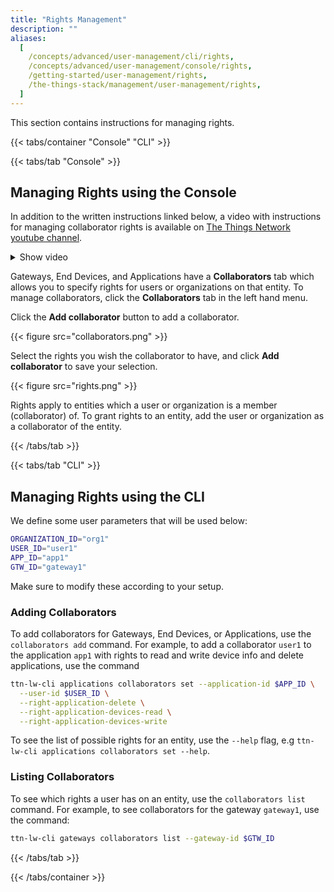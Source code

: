 ```yaml
---
title: "Rights Management"
description: ""
aliases:
  [
    /concepts/advanced/user-management/cli/rights,
    /concepts/advanced/user-management/console/rights,
    /getting-started/user-management/rights,
    /the-things-stack/management/user-management/rights,
  ]
---
```


This section contains instructions for managing rights.

<!--more-->

{{< tabs/container "Console" "CLI" >}}

{{< tabs/tab "Console" >}}

## Managing Rights using the Console

In addition to the written instructions linked below, a video with instructions for managing collaborator rights is available on [The Things Network youtube channel](https://youtu.be/-m5rULfP1yg).

<details><summary>Show video</summary>
{{< youtube "-m5rULfP1yg" >}}
</details>

Gateways, End Devices, and Applications have a **Collaborators** tab which allows you to specify rights for users or organizations on that entity. To manage collaborators, click the **Collaborators** tab in the left hand menu.

Click the **Add collaborator** button to add a collaborator.

{{< figure src="collaborators.png" >}}

Select the rights you wish the collaborator to have, and click **Add collaborator** to save your selection.

{{< figure src="rights.png" >}}

Rights apply to entities which a user or organization is a member (collaborator) of. To grant rights to an entity, add the user or organization as a collaborator of the entity.

{{< /tabs/tab >}}

{{< tabs/tab "CLI" >}}

## Managing Rights using the CLI

We define some user parameters that will be used below:

```bash
ORGANIZATION_ID="org1"
USER_ID="user1"
APP_ID="app1"
GTW_ID="gateway1"
```

Make sure to modify these according to your setup.

### Adding Collaborators

To add collaborators for Gateways, End Devices, or Applications, use the `collaborators add` command. For example, to add a collaborator `user1` to the application `app1` with rights to read and write device info and delete applications, use the command

```bash
ttn-lw-cli applications collaborators set --application-id $APP_ID \
  --user-id $USER_ID \
  --right-application-delete \
  --right-application-devices-read \
  --right-application-devices-write
```

To see the list of possible rights for an entity, use the `--help` flag, e.g `ttn-lw-cli applications collaborators set --help`.

### Listing Collaborators

To see which rights a user has on an entity, use the `collaborators list` command. For example, to see collaborators for the gateway `gateway1`, use the command:

```bash
ttn-lw-cli gateways collaborators list --gateway-id $GTW_ID
```

{{< /tabs/tab >}}

{{< /tabs/container >}}
